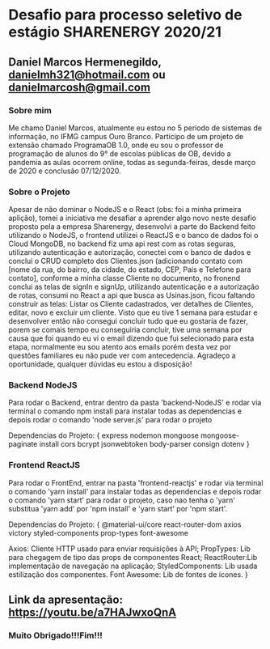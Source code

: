 # Desafio para processo seletivo de estágio SHARENERGY 2020/21

## Daniel Marcos Hermenegildo, danielmh321@hotmail.com ou danielmarcosh@gmail.com

### Sobre mim
 Me chamo Daniel Marcos, atualmente eu estou no 5 periodo de sistemas de informação, no IFMG campus Ouro Branco. Participo de um projeto de extensão chamado ProgramaOB 1.0, onde eu sou o professor de programação de alunos do 9° de escolas públicas de OB, devido a pandemia as aulas ocorrem online, todas as segunda-feiras, desde março de 2020 e conclusão 07/12/2020.

### Sobre o Projeto
 Apesar de não dominar o NodeJS e o React (obs: foi a minha primeira aplição), tomei a iniciativa me desafiar a aprender algo novo neste desafio proposto pela a empresa Sharenergy, desenvolvi a parte do Backend feito utilizando o NodeJS, o frontend utilizei o ReactJS e o banco de dados foi o Cloud MongoDB, no backend fiz uma api rest com as rotas seguras, utilizando autenticação e autorização, conectei com o banco de dados e conclui o CRUD completo dos Clientes.json (adicionando contato com [nome da rua, do bairro, da cidade, do estado, CEP, País e Telefone para contato], conforme a minha classe Cliente no documento, no fronend conclui as telas de signIn e signUp, utilizando autenticação e a autorização de rotas, consumi no React a api que busca as Usinas.json, ficou faltando construir as telas: Listar os Cliente cadastrados, ver detalhes de Clientes, editar, novo e excluir um cliente. Visto que eu tive 1 semana para  estudar e desenvolver então não consegui concluir tudo que eu gostaria de fazer, porem se comais tempo eu conseguiria concluir, tive uma semana por causa que foi quando eu vi o email dizendo que fui selecionado para esta etapa, normalmente eu sou atento aos emails porém desta vez por questões familiares eu não pude ver com antecedencia. Agradeço a oportunidade, qualquer dúvidas eu estou a disposição!

### Backend NodeJS
 Para rodar o Backend, entrar dentro da pasta 'backend-NodeJS' e rodar via terminal o comando npm install para instalar todas as dependencias e depois rodar o comando 'node server.js' para rodar o projeto

Dependencias do Projeto:
{
express
nodemon
mongoose
mongoose-paginate
install cors
bcrypt
jsonwebtoken
body-parser
consign
dotenv
}
### Frontend ReactJS
 Para rodar o FrontEnd, entrar na pasta 'frontend-reactjs' e rodar via terminal o comando 'yarn install' para instalar todas as dependencias e depois rodar o comando 'yarn start' para rodar o projeto, caso nao tenha o 'yarn' substitua 'yarn add' por 'npm install' e 'yarn start' por 'npm start'.

Dependencias do Projeto:
{
@material-ui/core
react-router-dom
axios 
victory
styled-components
prop-types
font-awesome


Axios: Cliente HTTP usado para enviar requisições à API;
PropTypes: Lib para chegagem de tipo das props de componentes React;
ReactRouter:Lib implementação de navegação na aplicação;
StyledComponents: Lib usada estilização dos componentes.
Font Awesome: Lib de fontes de ícones.
}

## Link da apresentação: https://youtu.be/a7HAJwxoQnA

### Muito Obrigado!!!Fim!!!
